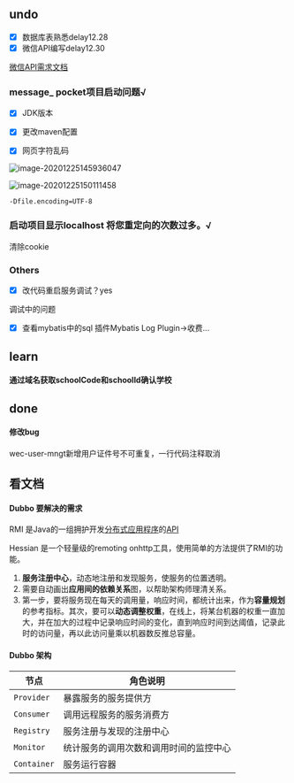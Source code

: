 ## undo

- [x] 数据库表熟悉delay12.28
- [x] 微信API编写delay12.30

[微信API需求文档](http://ued.wisedu.com/1-平台产品事业部/应用管理平台/交互/PC/云平台-消息中心-微信服务号-2020.12.18@高歌/云平台-消息中心-微信服务号-2020.12.18@高歌.pdf)

### message_ pocket项目启动问题√

- [x] JDK版本

- [x] 更改maven配置

- [x] 网页字符乱码

![image-20201225145936047](https://gitee.com/yonglone/PicHub/raw/master/image-20201225145936047.png)

![image-20201225150111458](https://gitee.com/yonglone/PicHub/raw/master/image-20201225150111458.png)

```
-Dfile.encoding=UTF-8
```



### 启动项目显示**localhost** 将您重定向的次数过多。√

清除cookie

### Others

- [x] 改代码重启服务调试？yes

调试中的问题

- [x] 查看mybatis中的sql  插件Mybatis Log Plugin->收费...



## learn

#### 通过域名获取schoolCode和schoolId确认学校



## done

#### 修改bug 

wec-user-mngt新增用户证件号不可重复，一行代码注释取消



## 看文档

#### Dubbo 要解决的需求

RMI 是Java的一组拥护开发[分布式应用程序](https://baike.baidu.com/item/分布式应用程序)的[API](https://baike.baidu.com/item/API)

Hessian 是一个轻量级的remoting onhttp工具，使用简单的方法提供了RMI的功能。

1. **服务注册中心**，动态地注册和发现服务，使服务的位置透明。
2. 需要自动画出**应用间的依赖关系**图，以帮助架构师理清关系。
3. 第一步，要将服务现在每天的调用量，响应时间，都统计出来，作为**容量规划**的参考指标。其次，要可以**动态调整权重**，在线上，将某台机器的权重一直加大，并在加大的过程中记录响应时间的变化，直到响应时间到达阈值，记录此时的访问量，再以此访问量乘以机器数反推总容量。

#### Dubbo 架构

| 节点        | 角色说明                               |
| ----------- | -------------------------------------- |
| `Provider`  | 暴露服务的服务提供方                   |
| `Consumer`  | 调用远程服务的服务消费方               |
| `Registry`  | 服务注册与发现的注册中心               |
| `Monitor`   | 统计服务的调用次数和调用时间的监控中心 |
| `Container` | 服务运行容器                           |
